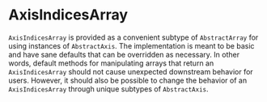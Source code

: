 # AxisIndicesArray

`AxisIndicesArray` is provided as a convenient subtype of `AbstractArray` for using instances of `AbstractAxis`.
The implementation is meant to be basic and have sane defaults that can be overridden as necessary.
In other words, default methods for manipulating arrays that return an `AxisIndicesArray` should not cause unexpected downstream behavior for users.
However, it should also be possible to change the behavior of an `AxisIndicesArray` through unique subtypes of `AbstractAxis`.

